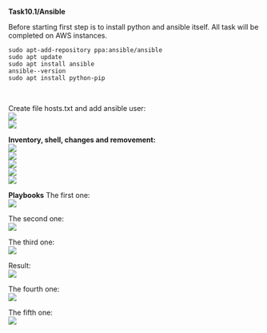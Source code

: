**Task10.1/Ansible**

Before starting first step is to install python and ansible itself.
All task will be completed on AWS instances.
```
sudo apt-add-repository ppa:ansible/ansible
sudo apt update
sudo apt install ansible
ansible--version
sudo apt install python-pip
```
<br>

Create file hosts.txt and add ansible user:
<br>
<img src="https://github.com/HighLandner/DevOps_online_Kharkiv_2021Q1/blob/master/m10/task10.1/images/host_ping1.png" >
<br>
<img src="https://github.com/HighLandner/DevOps_online_Kharkiv_2021Q1/blob/master/m10/task10.1/images/host_ping2.png" >
<br>

**Inventory, shell, changes and removement:**
<br>
<img src="https://github.com/HighLandner/DevOps_online_Kharkiv_2021Q1/blob/master/m10/task10.1/images/inventory_list.png">
<br>
<img src="https://github.com/HighLandner/DevOps_online_Kharkiv_2021Q1/blob/master/m10/task10.1/images/shell.png" >
<br>
<img src="https://github.com/HighLandner/DevOps_online_Kharkiv_2021Q1/blob/master/m10/task10.1/images/change_1.png" >
<br>
<img src="https://github.com/HighLandner/DevOps_online_Kharkiv_2021Q1/blob/master/m10/task10.1/images/change_2.png" >
<br>
<img src="https://github.com/HighLandner/DevOps_online_Kharkiv_2021Q1/blob/master/m10/task10.1/images/remove.png" >
<br>
 
**Playbooks**
The first one:
<br>
<img src="https://github.com/HighLandner/DevOps_online_Kharkiv_2021Q1/blob/master/m10/task10.1/images/playbook1.png" >
<br>

The second one:
<br>
<img src="https://github.com/HighLandner/DevOps_online_Kharkiv_2021Q1/blob/master/m10/task10.1/images/playbook2.png" >
<br>

The third one:
<br>
<img src="https://github.com/HighLandner/DevOps_online_Kharkiv_2021Q1/blob/master/m10/task10.1/images/playbook3.png" >
<br>

Result:
<br>
<img src="https://github.com/HighLandner/DevOps_online_Kharkiv_2021Q1/blob/master/m10/task10.1/images/res.jpg" >
<br>

The fourth one:
<br>
<img src="https://github.com/HighLandner/DevOps_online_Kharkiv_2021Q1/blob/master/m10/task10.1/images/playbook4.png" >
<br>

The fifth one:
<br>
<img src="https://github.com/HighLandner/DevOps_online_Kharkiv_2021Q1/blob/master/m10/task10.1/images/playbook5.png" >
<br>